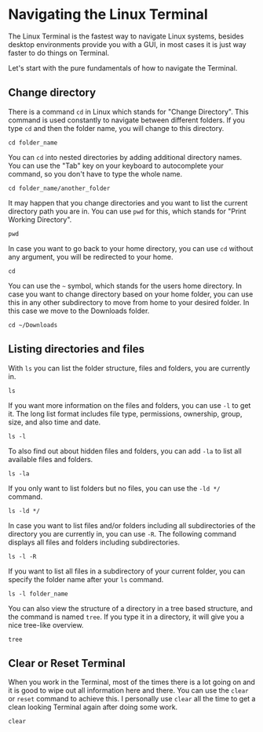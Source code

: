# Navigating the Linux Terminal

The Linux Terminal is the fastest way to navigate Linux systems, besides desktop environments provide you with a GUI, in most cases it is just way faster to do things on Terminal.

Let's start with the pure fundamentals of how to navigate the Terminal.

## Change directory

There is a command `cd` in Linux which stands for "Change Directory". This command is used constantly to navigate between different folders. If you type `cd` and then the folder name, you will change to this directory.

```
cd folder_name
```

You can `cd` into nested directories by adding additional directory names. You can use the "Tab" key on your keyboard to autocomplete your command, so you don't have to type the whole name.

```
cd folder_name/another_folder
```

It may happen that you change directories and you want to list the current directory path you are in. You can use `pwd` for this, which stands for "Print Working Directory".

```
pwd
```

In case you want to go back to your home directory, you can use `cd` without any argument, you will be redirected to your home.

```
cd
```

You can use the `~` symbol, which stands for the users home directory. In case you want to change directory based on your home folder, you can use this in any other subdirectory to move from home to your desired folder. In this case we move to the Downloads folder.

```
cd ~/Downloads
```

## Listing directories and files

With `ls` you can list the folder structure, files and folders, you are currently in.

```
ls
```

If you want more information on the files and folders, you can use `-l` to get it. The long list format includes file type, permissions, ownership, group, size, and also time and date.

```
ls -l
```

To also find out about hidden files and folders, you can add `-la` to list all available files and folders.

```
ls -la
```

If you only want to list folders but no files, you can use the `-ld */` command.

```
ls -ld */
```

In case you want to list files and/or folders including all subdirectories of the directory you are currently in, you can use `-R`. The following command displays all files and folders including subdirectories.

```
ls -l -R
```

If you want to list all files in a subdirectory of your current folder, you can specify the folder name after your `ls` command.

```
ls -l folder_name
```

You can also view the structure of a directory in a tree based structure, and the command is named `tree`. If you type it in a directory, it will give you a nice tree-like overview.

```
tree
```

## Clear or Reset Terminal

When you work in the Terminal, most of the times there is a lot going on and it is good to wipe out all information here and there.
You can use the `clear` or `reset` command to achieve this. I personally use `clear` all the time to get a clean looking Terminal again after doing some work.

```
clear
```
